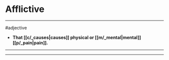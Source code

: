 # Afflictive
---
#adjective
- **That [[c/_causes|causes]] physical or [[m/_mental|mental]] [[p/_pain|pain]].**
---
---
